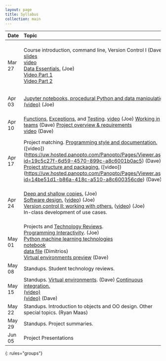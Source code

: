 ```yaml
---
layout: page
title: Syllabus
collection: main
---
```


| Date      | Topic                                                         | References       | Assignment     |
|:----------|:----------------|:---------------|:-------------------|
|Mar 27     | Course introduction, command line, Version Control I (Dave)<br>[slides](https://github.com/UWSEDS/LectureNotes-Spring2018/blob/master/01-Course-Introduction-And-Data-Essentials.ppt?raw=true)<br>[video](https://uw.hosted.panopto.com/Panopto/Pages/Viewer.aspx?id=7f0f93e4-1fce-45d1-b126-a8b100095e22)<br> [Data Essentials.](https://github.com/UWSEDS/LectureNotes/tree/master/Data-Essentials) (Joe)<br> [Video Part 1](https://uw.hosted.panopto.com/Panopto/Pages/Viewer.aspx?id=8a0512e5-b7b4-4900-b7be-a8b1002fdb3a)<br> [Video Part 2](https://uw.hosted.panopto.com/Panopto/Pages/Viewer.aspx?id=23364b1c-36b5-41c9-9cdf-a8b100358db4)      | [bash command reference](https://github.com/UWDIRECT/UWDIRECT.github.io/raw/master/Wi18_content/SEDS/CSE%20390%20Bash%20Command%20Reference.pdf)<br>[GitHub lesson](http://swcarpentry.github.io/git-novice/)<br>[Youtube trending data](https://github.com/UWSEDS/uwseds.github.io/blob/master/data/youtube-new.zip?raw=true)         | [Homework 1](https://classroom.github.com/a/LzpGBykH)<br>[how to submit video](https://uw.hosted.panopto.com/Panopto/Pages/Viewer.aspx?id=050b4d5b-94b1-41ec-842d-a8b8000113b0)  |
|Apr 03     | [Jupyter notebooks, procedural Python and data manipulations](https://github.com/UWSEDS/LectureNotes/blob/master/02-Python-and-Data/Lecture-Python-And-Data-Spring-2018.ipynb) [(video)](https://uw.hosted.panopto.com/Panopto/Pages/Viewer.aspx?id=05e2e1c2-79dc-49fa-9fa7-a8b80006ea22) (Joe)  | [Python Data Science Handbook](https://jakevdp.github.io/PythonDataScienceHandbook/)                  | [Homework 2](https://classroom.github.com/a/PFKDDIJM) |
|Apr 10     | [Functions](https://github.com/UWSEDS/LectureNotes/blob/master/Python%20Functions.ipynb), [Exceptions](https://github.com/UWSEDS/LectureNotes/tree/master/Debugging-and-Exceptions), and [Testing](https://github.com/UWSEDS/LectureNotes/blob/master/Unit-Tests/unit-tests.ipynb). [video](https://uw.hosted.panopto.com/Panopto/Pages/Viewer.aspx?id=105ad494-87a1-4db2-b490-a8bf00003e6a) (Joe)  [Working in teams](https://github.com/UWSEDS/LectureNotes-Spring2018/blob/master/03-Working-in-Teams.pptx?raw=true) (Dave)  [Project overview & requirements](https://github.com/UWSEDS/LectureNotes-Spring2018/blob/master/03-Project-overview.pptx?raw=true)<br>[video](https://uw.hosted.panopto.com/Panopto/Pages/Viewer.aspx?id=af61919e-3c3f-46ca-bbb3-a8bf0030d41e) (Dave)   | [Introduction to Test Driven Development](https://medium.freecodecamp.org/learning-to-test-with-python-997ace2d8abe)    | [Homework 3 - Exceptions and testing](https://classroom.github.com/a/SZ4bT-C8)  |
|Apr 17     | Project matching. [Programming style and documentation.](https://github.com/UWSEDS/LectureNotes-Spring2018/blob/master/04.Documentation_and_Style.pptx?raw=true) ([video])(https://uw.hosted.panopto.com/Panopto/Pages/Viewer.aspx?id=19c5c27f-6d59-4570-899c-a8c6001b0ac5) (Dave)  [Project structure and packaging.](https://github.com/UWSEDS/LectureNotes-Spring2018/raw/master/05.Project-Structure.pdf) ([video])(https://uw.hosted.panopto.com/Panopto/Pages/Viewer.aspx?id=14be51d1-b86a-418c-a510-a8c600356cde) (Dave) | [Google Python Style Guide](https://google.github.io/styleguide/pyguide.html), [Example Google Style Docstrings](http://sphinxcontrib-napoleon.readthedocs.io/en/latest/example_google.html)          |  [Homework 4](https://classroom.github.com/a/dwzmJmZO)<br>Setup Project Repo    |
|Apr 24     | [Deep and shallow copies.](https://github.com/UWSEDS/LectureNotes/blob/master/Deep-and-Shallow-Copies.ipynb) (Joe) <br> [Software design.](https://github.com/UWSEDS/LectureNotes/blob/master/Software-Design.ppt) ([video](https://uw.hosted.panopto.com/Panopto/Pages/Viewer.aspx?id=7b3c0381-c82f-439f-b010-a8cd0000ceb2)) (Joe)  <br> [Version control II: working with others.](https://github.com/UWSEDS/LectureNotes/blob/master/Version_Control_p2.pptx) ([video](https://uw.hosted.panopto.com/Panopto/Pages/Viewer.aspx?id=84a1cff2-2a6f-42b7-91ff-a8cd001cdc49))  (Joe) <br> In-class development of use cases.      | [Overview of Software Design](https://en.wikipedia.org/wiki/Software_design) | Write first draft functional and design specifications for project.  |
|May 01     | Projects and [Technology Reviews](https://github.com/UWSEDS/LectureNotes/blob/master/Working-in-Teams.ppt). <br> [Programming Interactivity](https://github.com/UWSEDS/LectureNotes/tree/master/Programming-Interactivity). (Joe) <br> [Python machine learning technologies](https://github.com/UWSEDS/LectureNotes-Spring2018/raw/master/model.pdf)<br>[notebook](https://raw.githubusercontent.com/UWSEDS/LectureNotes-Spring2018/master/MNIST_classification.ipynb)<br>[data file](https://github.com/UWSEDS/LectureNotes-Spring2018/blob/master/mnist_data.npz?raw=true) (Dimitrios)  <br>[Virtual environments preview](https://uw.hosted.panopto.com/Panopto/Pages/Viewer.aspx?id=7ad53b8c-83c9-4f08-9344-a8d4001bdd85) (Dave)  | ||
|May 08     | Standups. Student technology reviews.   | ||
|May 15     | Standups. [Virtual environments](https://github.com/UWSEDS/LectureNotes-Spring2018/blob/master/12.Virtualization.pptx). (Dave) [Continuous integration.](https://github.com/UWSEDS/LectureNotes-Spring2018/blob/master/13.Continuous_Integration.pptx)<br>[(video)](https://uw.hosted.panopto.com/Panopto/Pages/Viewer.aspx?id=c6d15b56-583b-4ddd-8966-a8e200246715)<br>[(video)](https://uw.hosted.panopto.com/Panopto/Pages/Viewer.aspx?id=46318a7d-f9f0-4bfc-96d6-a8e200065bbb) (Dave)      | ||
|May 22     | Standups. Introduction to objects and OO design. Other special topics. (Ryan Maas)  | ||
|May 29     | Standups. Project summaries.                                            | ||
|Jun 05     | Project Presentations   |
{: rules="groups"}

